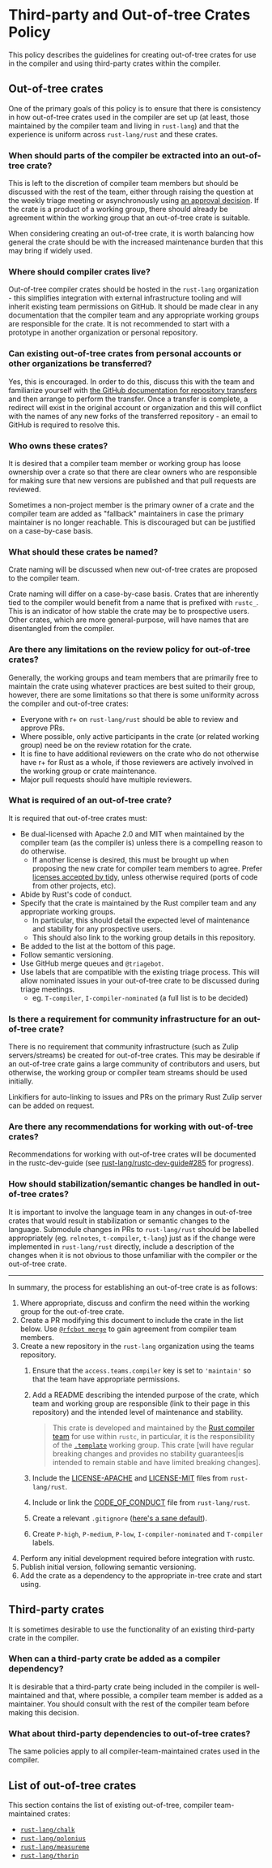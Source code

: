# Third-party and Out-of-tree Crates Policy
This policy describes the guidelines for creating out-of-tree crates for use in the compiler and
using third-party crates within the compiler.

## Out-of-tree crates
One of the primary goals of this policy is to ensure that there is consistency in how out-of-tree
crates used in the compiler are set up (at least, those maintained by the compiler team and living
in `rust-lang`) and that the experience is uniform across `rust-lang/rust` and these crates.

### When should parts of the compiler be extracted into an out-of-tree crate?
This is left to the discretion of compiler team members but should be discussed with the rest of
the team, either through raising the question at the weekly triage meeting or asynchronously using
[an approval decision](./proposals-and-stabilizations.md). If the crate is a product of a working
group, there should already be agreement within the working group that an out-of-tree crate is
suitable.

When considering creating an out-of-tree crate, it is worth balancing how general the crate should
be with the increased maintenance burden that this may bring if widely used.

### Where should compiler crates live?
Out-of-tree compiler crates should be hosted in the `rust-lang` organization - this simplifies
integration with external infrastructure tooling and will inherit existing team permissions on
GitHub. It should be made clear in any documentation that the compiler team and any appropriate
working groups are responsible for the crate. It is not recommended to start with a prototype in
another organization or personal repository.

### Can existing out-of-tree crates from personal accounts or other organizations be transferred?
Yes, this is encouraged. In order to do this, discuss this with the team and familiarize yourself
with [the GitHub documentation for repository transfers][repo_transfers] and then arrange to perform
the transfer. Once a transfer is complete, a redirect will exist in the original account or
organization and this will conflict with the names of any new forks of the transferred repository -
an email to GitHub is required to resolve this.

[repo_transfers]: https://help.github.com/en/articles/transferring-a-repository

### Who owns these crates?
It is desired that a compiler team member or working group has loose ownership over a crate so
that there are clear owners who are responsible for making sure that new versions are published and
that pull requests are reviewed.

Sometimes a non-project member is the primary owner of a crate and the compiler team are added as
"fallback" maintainers in case the primary maintainer is no longer reachable. This is discouraged
but can be justified on a case-by-case basis.

### What should these crates be named?
Crate naming will be discussed when new out-of-tree crates are proposed to the compiler team.

Crate naming will differ on a case-by-case basis. Crates that are inherently tied to the
compiler would benefit from a name that is prefixed with `rustc_`. This is an indicator of how
stable the crate may be to prospective users. Other crates, which are more general-purpose, will
have names that are disentangled from the compiler.

### Are there any limitations on the review policy for out-of-tree crates?
Generally, the working groups and team members that are primarily free to maintain the crate using
whatever practices are best suited to their group, however, there are some limitations so that there
is some uniformity across the compiler and out-of-tree crates:

- Everyone with r+ on `rust-lang/rust` should be able to review and approve PRs.
- Where possible, only active participants in the crate (or related working group) need be on the
  review rotation for the crate.
- It is fine to have additional reviewers on the crate who do not otherwise have r+ for Rust as a
  whole, if those reviewers are actively involved in the working group or crate maintenance.
- Major pull requests should have multiple reviewers.

### What is required of an out-of-tree crate?
It is required that out-of-tree crates must:

- Be dual-licensed with Apache 2.0 and MIT when maintained by the compiler team (as the compiler
  is) unless there is a compelling reason to do otherwise.
    - If another license is desired, this must be brought up when proposing the new crate for
      compiler team members to agree. Prefer [licenses accepted by tidy][licenses], unless otherwise
      required (ports of code from other projects, etc).
- Abide by Rust's code of conduct.
- Specify that the crate is maintained by the Rust compiler team and any appropriate working groups.
    - In particular, this should detail the expected level of maintenance and stability for any
      prospective users.
    - This should also link to the working group details in this repository.
- Be added to the list at the bottom of this page.
- Follow semantic versioning.
- Use GitHub merge queues and `@triagebot`.
- Use labels that are compatible with the existing triage process. This will allow nominated issues
  in your out-of-tree crate to be discussed during triage meetings.
    - eg. `T-compiler`, `I-compiler-nominated` (a full list is to be decided)

### Is there a requirement for community infrastructure for an out-of-tree crate?
There is no requirement that community infrastructure (such as Zulip servers/streams) be created for
out-of-tree crates. This may be desirable if an out-of-tree crate gains a large community of
contributors and users, but otherwise, the working group or compiler team streams should be used
initially.

Linkifiers for auto-linking to issues and PRs on the primary Rust Zulip server can be added on
request.

### Are there any recommendations for working with out-of-tree crates?
Recommendations for working with out-of-tree crates will be documented in the rustc-dev-guide (see
[rust-lang/rustc-dev-guide#285][guide_issue] for progress).

### How should stabilization/semantic changes be handled in out-of-tree crates?
It is important to involve the language team in any changes in out-of-tree crates that would result
in stabilization or semantic changes to the language. Submodule changes in PRs to `rust-lang/rust`
should be labelled appropriately (eg. `relnotes`, `t-compiler`, `t-lang`) just as if the change
were implemented in `rust-lang/rust` directly, include a description of the changes when it is not
obvious to those unfamiliar with the compiler or the out-of-tree crate.

[licenses]: https://github.com/rust-lang/rust/blob/master/src/tools/tidy/src/deps.rs#L10-L19
[guide_issue]: https://github.com/rust-lang/rustc-dev-guide/issues/285

---

In summary, the process for establishing an out-of-tree crate is as follows:

1. Where appropriate, discuss and confirm the need within the working group for the out-of-tree
   crate.
1. Create a PR modifying this document to include the crate in the list below. Use
   [`@rfcbot merge`](https://github.com/anp/rfcbot-rs#usage) to gain agreement from compiler
   team members.
1. Create a new repository in the `rust-lang` organization using the teams repository.
    1. Ensure that the `access.teams.compiler` key is set to `'maintain'` so that the team have
       appropriate permissions.
    1. Add a README describing the intended purpose of the crate, which team and working group are
       responsible (link to their page in this repository) and the intended level of maintenance and
       stability.

       > This crate is developed and maintained by the [Rust compiler team](https://github.com/rust-lang/compiler-team/tree/master/procedures) for use within
       > `rustc`, in particular, it is the responsibility of the
       > [`.template`](../../working-groups/template) working group. This crate [will have regular
       > breaking changes and provides no stability guarantees|is intended to remain stable and have
       > limited breaking changes].
    1. Include the [LICENSE-APACHE][apache] and [LICENSE-MIT][mit] files from `rust-lang/rust`.
    1. Include or link the [CODE_OF_CONDUCT][coc] file from `rust-lang/rust`.
    1. Create a relevant `.gitignore` ([here's a sane default][gitignore]).
    1. Create `P-high`, `P-medium`, `P-low`, `I-compiler-nominated` and `T-compiler` labels.
1. Perform any initial development required before integration with rustc.
1. Publish initial version, following semantic versioning.
1. Add the crate as a dependency to the appropriate in-tree crate and start using.

[gitignore]: https://gitignore.io/api/vim,rust,emacs,clion,visualstudio,visualstudiocode
[triagebot]: https://github.com/rust-lang/rust/blob/master/triagebot.toml
[apache]: https://github.com/rust-lang/rust/blob/master/LICENSE-APACHE
[coc]: ../../about/code_of_conduct
[mit]: https://github.com/rust-lang/rust/blob/master/LICENSE-MIT

## Third-party crates
It is sometimes desirable to use the functionality of an existing third-party crate in the compiler.

### When can a third-party crate be added as a compiler dependency?
It is desirable that a third-party crate being included in the compiler is well-maintained and that,
where possible, a compiler team member is added as a maintainer. You should consult with the
rest of the compiler team before making this decision.

### What about third-party dependencies to out-of-tree crates?
The same policies apply to all compiler-team-maintained crates used in the compiler.

## List of out-of-tree crates
This section contains the list of existing out-of-tree, compiler team-maintained crates:

  - [`rust-lang/chalk`](https://github.com/rust-lang/chalk/)
  - [`rust-lang/polonius`](https://github.com/rust-lang/polonius/)
  - [`rust-lang/measureme`](https://github.com/rust-lang/measureme/)
  - [`rust-lang/thorin`](https://github.com/rust-lang/thorin/)
